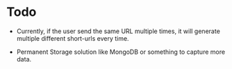 # Todo

- Currently, if the user send the same URL multiple times, it will generate multiple different short-urls every time.

- Permanent Storage solution like MongoDB or something to capture more data.

